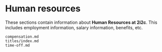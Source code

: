 # Human resources

These sections contain information about **Human Resources at 2i2c**.
This includes employment information, salary information, benefits, etc.

```{toctree}
compensation.md
titles/index.md
time-off.md
```

